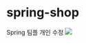 # spring-shop
Spring 팀플 개인 수정 
<img src='https://github.com/minkyi2180/spring-shop/assets/130128767/34d9052d-6dcd-4ce8-bcdc-d0d798926361'>

